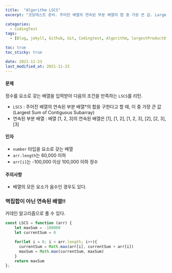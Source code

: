 ```yaml
---
title:  "Algorithm LSCS"
excerpt: "코딩테스트 준비. 주어진 배열의 연속된 부분 배열의 합 중 가장 큰 값. Largest Sum of Contiguous Subarray(LSCS)."

categories:
  - CodingTest
tags:
  - [Blog, jekyll, Github, Git, Codingtest, Algorithm, largestProductOfThree]

toc: true
toc_sticky: true

date: 2021-11-23
last_modified_at: 2021-11-23
---
```

#### 문제
정수를 요소로 갖는 배열을 입력받아 다음의 조건을 만족하는 `LSCS`를 리턴.

* `LSCS` : 주어진 배열의 연속된 부분 배열*의 합을 구한다고 할 때, 이 중 가장 큰 값(Largest Sum of Contiguous Subarray)
* 연속된 부분 배열 : 배열 [1, 2, 3]의 연속된 배열은 [1], [1, 2], [1, 2, 3], [2], [2, 3], [3]

#### 인자
* `number` 타입을 요소로 갖는 배열
* `arr.length`는 60,000 이하
* `arr[i]`는 -100,000 이상 100,000 이하 정수

#### 주의사항
* 배열의 모든 요소가 음수인 경우도 있다.

### **멱집합이 아닌 연속된 배열!!**

카데인 알고리즘으로 풀 수 있다.

```javascript
const LSCS = function (arr) {
    let maxSum = -100000
    let currentSum = 0

    for(let i = 0; i < arr.length; i++){ 
      currentSum = Math.max(arr[i], currentSum + arr[i])
      maxSum = Math.max(currentSum, maxSum)  
    }
    return maxSum
};
```